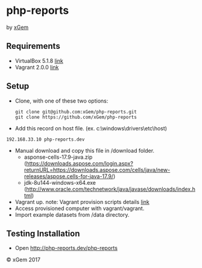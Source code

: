 # php-reports
by [xGem](http://www.xgem.com.ar)

## Requirements

- VirtualBox 5.1.8 [link](https://www.virtualbox.org/wiki/Downloads)
- Vagrant 2.0.0 [link](https://www.vagrantup.com/downloads.html)

## Setup

- Clone, with one of these two options:
  ```
  git clone git@github.com:xGem/php-reports.git
  git clone https://github.com/xGem/php-reports
  ```
- Add this record on host file. (ex. c:\windows\drivers\etc\host)
```
192.168.33.10 php-reports.dev
```
- Manual download and copy this file in /download folder.
  - asponse-cells-17.9-java.zip (https://downloads.aspose.com/login.aspx?returnURL=https://downloads.aspose.com/cells/java/new-releases/aspose.cells-for-java-17.9/)
  - jdk-8u144-windows-x64.exe
  (http://www.oracle.com/technetwork/java/javase/downloads/index.html)
- Vagrant up.
note: Vagrant provision scripts details [link](vagrant.md)
- Access provisioned computer with vagrant/vagrant.
- Import example datasets from /data directory.

## Testing Installation

- Open http://php-reports.dev/php-reports

&copy; xGem 2017
